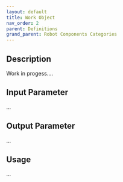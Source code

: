 ```yaml
---
layout: default
title: Work Object
nav_order: 2
parent: Definitions
grand_parent: Robot Components Categories
---
```


## Description

Work in progess....

## Input Parameter

...

## Output Parameter

...

## Usage

...
